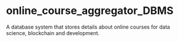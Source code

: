 # online_course_aggregator_DBMS
A database system that stores details about online courses for data science, blockchain and development. 

